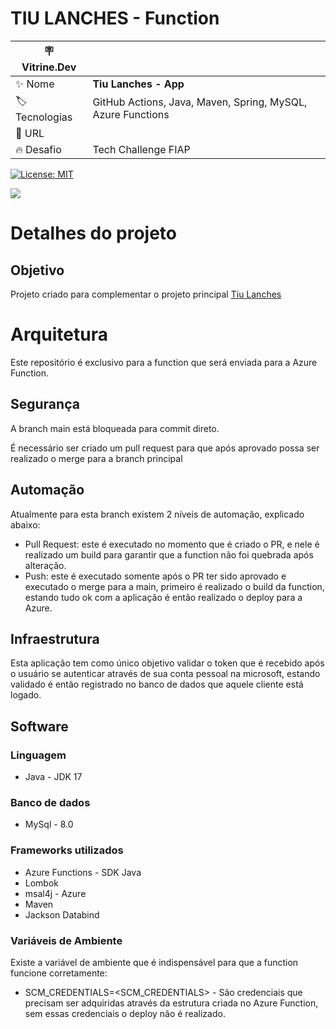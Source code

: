 # TIU LANCHES - Function
| :placard: Vitrine.Dev |     |
| -------------  | --- |
| :sparkles: Nome        | **Tiu Lanches - App**
| :label: Tecnologias | GitHub Actions, Java, Maven, Spring, MySQL, Azure Functions 
| :rocket: URL         | 
| :fire: Desafio     | Tech Challenge FIAP

[![License: MIT](https://img.shields.io/badge/License-MIT-yellow.svg)](https://opensource.org/licenses/MIT)

<!-- Inserir imagem com a #vitrinedev ao final do link -->
![](https://miro.medium.com/v2/resize:fit:640/format:webp/1*DnjQxNSg4jPAe9q0DW76vg.gif#vitrinedev)

# Detalhes do projeto
## Objetivo
Projeto criado para complementar o projeto principal [Tiu Lanches](https://github.com/luisferrarezi/tiulanches)

# Arquitetura
Este repositório é exclusivo para a function que será enviada para a Azure Function.

## Segurança
A branch main está bloqueada para commit direto.

É necessário ser criado um pull request para que após aprovado possa ser realizado o merge para a branch principal

## Automação
Atualmente para esta branch existem 2 níveis de automação, explicado abaixo:

- Pull Request: este é executado no momento que é criado o PR, e nele é realizado um build para garantir que a function não foi quebrada após alteração.
- Push: este é executado somente após o PR ter sido aprovado e executado o merge para a main, primeiro é realizado o build da function, estando tudo ok com a aplicação é então realizado o deploy para a Azure.

## Infraestrutura
Esta aplicação tem como único objetivo validar o token que é recebido após o usuário se autenticar através de sua conta pessoal na microsoft, estando validado é então registrado no banco de dados que aquele cliente está logado.

## Software
### Linguagem
- Java - JDK 17

### Banco de dados
- MySql - 8.0

### Frameworks utilizados 
- Azure Functions - SDK Java
- Lombok
- msal4j - Azure
- Maven 
- Jackson Databind

### Variáveis de Ambiente
Existe a variável de ambiente que é indispensável para que a function funcione corretamente:
- SCM_CREDENTIALS=<SCM_CREDENTIALS> - São credenciais que precisam ser adquiridas através da estrutura criada no Azure Function, sem essas credenciais o deploy não é realizado.
